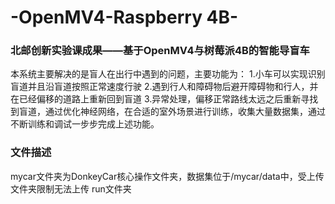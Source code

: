 # -OpenMV4-Raspberry 4B-
### 北邮创新实验课成果——基于OpenMV4与树莓派4B的智能导盲车
本系统主要解决的是盲人在出行中遇到的问题，主要功能为：
1.小车可以实现识别盲道并且沿盲道按照正常速度行驶
2.遇到行人和障碍物后避开障碍物和行人，并在已经偏移的道路上重新回到盲道
3.异常处理，偏移正常路线太远之后重新寻找到盲道，通过优化神经网络，在合适的室外场景进行训练，收集大量数据集，通过不断训练和调试一步步完成上述功能。

### 文件描述
mycar文件夹为DonkeyCar核心操作文件夹，数据集位于/mycar/data中，受上传文件夹限制无法上传
run文件夹
